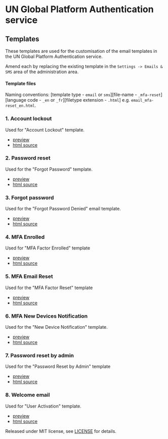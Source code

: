 # UN Global Platform Authentication service

## Templates
These templates are used for the customisation of the email templates in the UN Global Platform Authentication service.

Amend each by replacing the existing template in the `Settings -> Emails & SMS` area of the administration area.

#### Template files
Naming conventions: \[template type - `email` or `sms`\]\[file-name - `_mfa-reset`\]\[language code - `_en` or `_fr`\]\[filetype extension - `.html`\] e.g. `email_mfa-reset_en.html`.

### 1. Account lockout
  Used for "Account Lockout" template.
  - [preview](https://unglobalplatform.github.io/okta-templates/email_account-lockout_en.html)
  - [html source](email_account-lockout_en.html)

### 2. Password reset
  Used for the "Forgot Password" template.
  - [preview](https://unglobalplatform.github.io/okta-templates/email_account-password-reset_en.html)
  - [html source](email_account-password-reset_en.html)

### 3. Forgot password
  Used for the "Forgot Password Denied" email template.
  - [preview](https://unglobalplatform.github.io/okta-templates/email_forgot-password_en.html)
  - [html source](email_forgot-password_en.html)

### 4. MFA Enrolled
  Used for "MFA Factor Enrolled" template
  - [preview](https://unglobalplatform.github.io/okta-templates/email_mfa-enrolled_en.html)
  - [html source](email_mfa-enrolled_en.html)

### 5. MFA Email Reset
  Used for the "MFA Factor Reset" template
  - [preview](https://unglobalplatform.github.io/okta-templates/email_mfa-reset_en.html)
  - [html source](email_mfa-reset_en.html)

### 6. MFA New Devices Notification
  Used for the "New Device Notification" template.
  - [preview](https://unglobalplatform.github.io/okta-templates/email_new-devices-notification_en.html)
  - [html source](email_new-devices-notification_en.html)

### 7. Password reset by admin
  Used for the "Password Reset by Admin" template
  - [preview](https://unglobalplatform.github.io/okta-templates/email_password-reset-by-admin_en.html)
  - [html source](email_password-reset-by-admin_en.html)

### 8. Welcome email
  Used for "User Activation" template.
  - [preview](https://unglobalplatform.github.io/okta-templates/email_welcome_en.html)
  - [html source](email_welcome_en.html)

Released under MIT license, see [LICENSE](LICENSE.md) for details.
